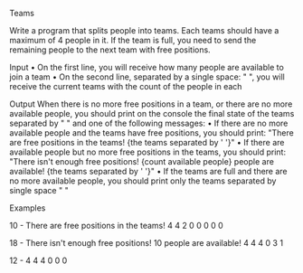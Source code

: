 Teams

Write a program that splits people into teams.
Each teams should have a maximum of 4 people in it. If the team is full, you need to send the remaining people to
the next team with free positions.

Input
• On the first line, you will receive how many people are available to join a team
• On the second line, separated by a single space: " ", you will receive the current teams with the count of
the people in each

Output
When there is no more free positions in a team, or there are no more available people, you should print on the
console the final state of the teams separated by " " and one of the following messages:
• If there are no more available people and the teams have free positions, you should print:
"There are free positions in the teams!
{the teams separated by ' '}"
• If there are available people but no more free positions in the teams, you should print:
"There isn't enough free positions! {count available people} people are
available!
{the teams separated by ' '}"
• If the teams are full and there are no more available people, you should print only the teams separated by
single space " "

Examples

10              -  There are free positions in the teams! 4 4 2 0
0 0 0 0

18              -  There isn't enough free positions! 10 people are available! 4 4 4
0 3 1

12              -  4 4 4
0 0 0

